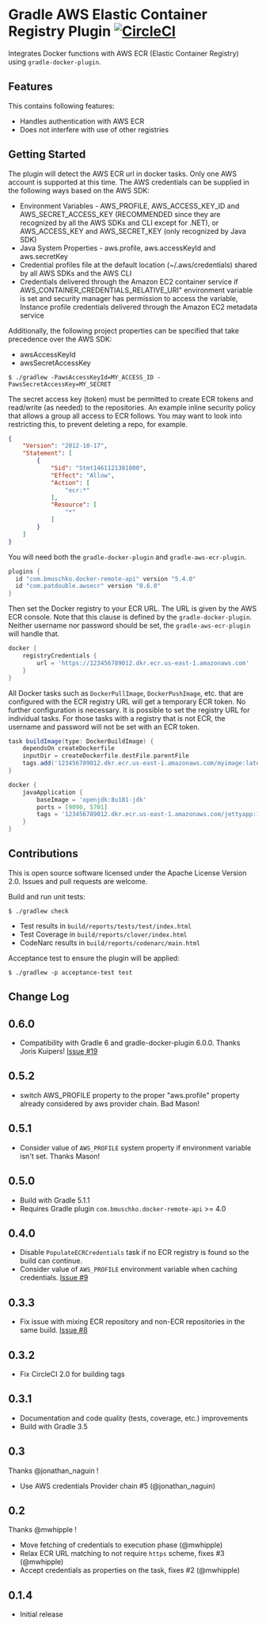 Gradle AWS Elastic Container Registry Plugin [![CircleCI](https://circleci.com/bb/double16/gradle-aws-ecr-plugin.svg?style=svg&circle-token=6f261793ab1ee2dd674adb04bb334336eb65f54b)](https://circleci.com/bb/double16/gradle-aws-ecr-plugin)
=====================================================

Integrates Docker functions with AWS ECR (Elastic Container Registry) using `gradle-docker-plugin`.

Features
--------

This contains following features:

  * Handles authentication with AWS ECR
  * Does not interfere with use of other registries

Getting Started
---------------

The plugin will detect the AWS ECR url in docker tasks. Only one AWS account is supported at this time. The AWS credentials can be supplied in the following ways based on the AWS SDK:

* Environment Variables - AWS_PROFILE, AWS_ACCESS_KEY_ID and AWS_SECRET_ACCESS_KEY (RECOMMENDED since they are recognized by all the AWS SDKs and CLI except for .NET), or AWS_ACCESS_KEY and AWS_SECRET_KEY (only recognized by Java SDK)
* Java System Properties - aws.profile, aws.accessKeyId and aws.secretKey
* Credential profiles file at the default location (~/.aws/credentials) shared by all AWS SDKs and the AWS CLI
* Credentials delivered through the Amazon EC2 container service if AWS_CONTAINER_CREDENTIALS_RELATIVE_URI" environment variable is set and security manager has permission to access the variable, Instance profile credentials delivered through the Amazon EC2 metadata service

Additionally, the following project properties can be specified that take precedence over the AWS SDK:
* awsAccessKeyId
* awsSecretAccessKey
```shell
$ ./gradlew -PawsAccessKeyId=MY_ACCESS_ID -PawsSecretAccessKey=MY_SECRET
```

The secret access key (token) must be permitted to create ECR tokens and read/write (as needed) to the repositories. An example inline security policy that allows a group all access to ECR follows. You may want to look into restricting this, to prevent deleting a repo, for example.
```json
{
    "Version": "2012-10-17",
    "Statement": [
        {
            "Sid": "Stmt1461121381000",
            "Effect": "Allow",
            "Action": [
                "ecr:*"
            ],
            "Resource": [
                "*"
            ]
        }
    ]
}
```

You will need both the `gradle-docker-plugin` and `gradle-aws-ecr-plugin`.

```groovy
plugins {
  id "com.bmuschko.docker-remote-api" version "5.4.0"
  id "com.patdouble.awsecr" version "0.6.0"
}
```

Then set the Docker registry to your ECR URL. The URL is given by the AWS ECR console. Note that this clause is defined by the `gradle-docker-plugin`. Neither username nor password should be set, the `gradle-aws-ecr-plugin` will handle that.

```groovy
docker {
    registryCredentials {
        url = 'https://123456789012.dkr.ecr.us-east-1.amazonaws.com'
    }
}
```

All Docker tasks such as `DockerPullImage`, `DockerPushImage`, etc. that are configured with the ECR registry URL will get a temporary ECR token. No further configuration is necessary. It is possible to set the registry URL for individual tasks. For those tasks with a registry that is not ECR, the username and password will not be set with an ECR token.

```groovy
task buildImage(type: DockerBuildImage) {
    dependsOn createDockerfile
    inputDir = createDockerfile.destFile.parentFile
    tags.add('123456789012.dkr.ecr.us-east-1.amazonaws.com/myimage:latest')
}
```

```groovy
docker {
    javaApplication {
        baseImage = 'openjdk:8u181-jdk'
        ports = [9090, 5701]
        tags = '123456789012.dkr.ecr.us-east-1.amazonaws.com/jettyapp:1.115'
    }
}
```

Contributions
-------------

This is open source software licensed under the Apache License Version 2.0.
Issues and pull requests are welcome.

Build and run unit tests:
```shell
$ ./gradlew check
```

- Test results in `build/reports/tests/test/index.html`
- Test Coverage in `build/reports/clover/index.html`
- CodeNarc results in `build/reports/codenarc/main.html`

Acceptance test to ensure the plugin will be applied:
```shell
$ ./gradlew -p acceptance-test test
```

Change Log
----------

## 0.6.0
- Compatibility with Gradle 6 and gradle-docker-plugin 6.0.0. Thanks Joris Kuipers! [Issue #19](https://bitbucket.org/double16/gradle-aws-ecr-plugin/issues/19/compatibility-with-gradle-docker-plugin)

## 0.5.2
- switch AWS_PROFILE property to the proper "aws.profile" property already considered by aws provider chain. Bad Mason!

## 0.5.1
- Consider value of `AWS_PROFILE` system property if environment variable isn't set. Thanks Mason!

## 0.5.0
- Build with Gradle 5.1.1
- Requires Gradle plugin `com.bmuschko.docker-remote-api` >= 4.0

## 0.4.0
- Disable `PopulateECRCredentials` task if no ECR registry is found so the build can continue.
- Consider value of `AWS_PROFILE` environment variable when caching credentials. [Issue #9](https://bitbucket.org/double16/gradle-aws-ecr-plugin/issues/9/docker-daemon-seems-to-interfere-with)

## 0.3.3
- Fix issue with mixing ECR repository and non-ECR repositories in the same build. [Issue #8](https://bitbucket.org/double16/gradle-aws-ecr-plugin/issues/8/errors-executing-populateecrcredentials)

## 0.3.2
- Fix CircleCI 2.0 for building tags

## 0.3.1
- Documentation and code quality (tests, coverage, etc.) improvements
- Build with Gradle 3.5

## 0.3
Thanks @jonathan_naguin !
- Use AWS credentials Provider chain #5 (@jonathan_naguin)

## 0.2
Thanks @mwhipple !
- Move fetching of credentials to execution phase (@mwhipple)
- Relax ECR URL matching to not require `https` scheme, fixes #3 (@mwhipple)
- Accept credentials as properties on the task, fixes #2 (@mwhipple)

## 0.1.4
- Initial release
